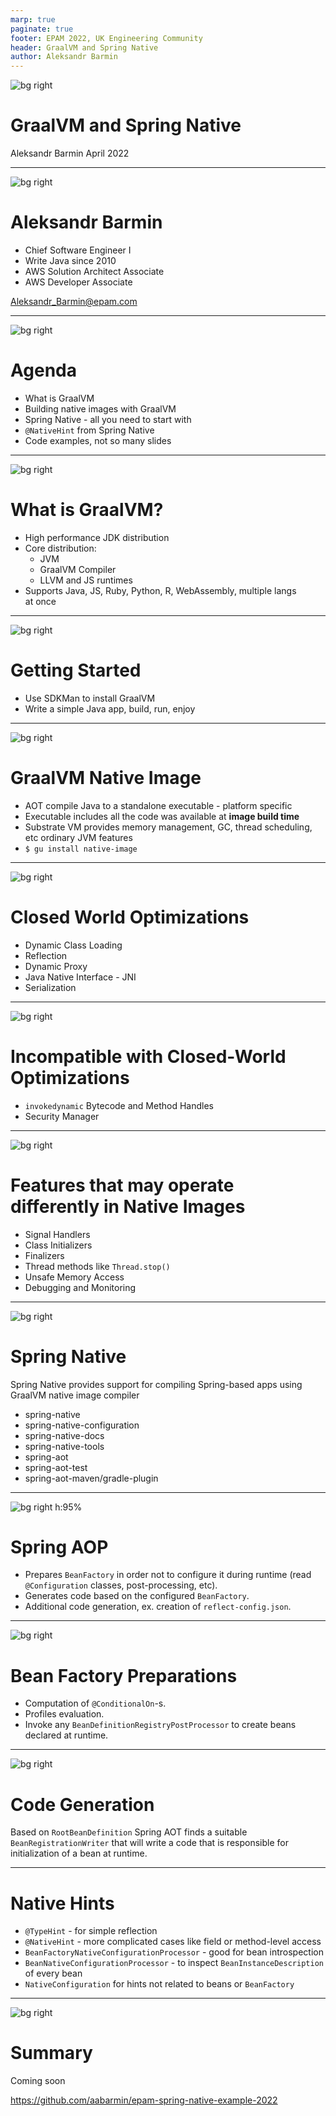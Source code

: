 ```yaml
---
marp: true
paginate: true
footer: EPAM 2022, UK Engineering Community
header: GraalVM and Spring Native
author: Aleksandr Barmin
---
```


<!-- _backgroundColor: #1a1a1a -->
<!-- _color: white -->

![bg right](./images/pexels-suzy-hazelwood-9248938.jpg)

# GraalVM and Spring&nbsp;Native

Aleksandr Barmin
April 2022

---

<!-- _backgroundColor: #1a1a1a -->
<!-- _color: white -->

![bg right](./images/aleksandr_barmin.jpg)

# Aleksandr Barmin

- Chief Software Engineer I
- Write Java since 2010
- AWS Solution Architect Associate
- AWS Developer Associate

Aleksandr_Barmin@epam.com

---

<!-- _backgroundColor: #1a1a1a -->
<!-- _color: white -->

![bg right](./images/pexels-javon-swaby-2814219.jpg)

# Agenda

- What is GraalVM
- Building native images with GraalVM
- Spring Native - all you need to start with
- `@NativeHint` from Spring Native
- Code examples, not so many slides

---

![bg right](./images/pexels-erik-mclean-9188634.jpg)

# What is GraalVM?

- High performance JDK distribution
- Core distribution:
  - JVM
  - GraalVM Compiler
  - LLVM and JS runtimes
- Supports Java, JS, Ruby, Python, R, WebAssembly, multiple langs at&nbsp;once

<!--

- GraalVM – a high-performance JDK distribution.
- It is designed to accelerate the execution of applications written in Java and other JVM languages while also providing runtimes for JavaScript, Ruby, Python, and a number of other popular languages. GraalVM’s polyglot capabilities make it possible to mix multiple programming languages in a single application while eliminating any foreign language call costs.
- The LLVM Project is a collection of modular and reusable compiler and toolchain technologies. Despite its name, LLVM has little to do with traditional virtual machines. The name "LLVM" itself is not an acronym; it is the full name of the project.

-->

---

![bg right](./images/pexels-mohamed-ishaq-villan-8100128.jpg)

# Getting Started

- Use SDKMan to install GraalVM
- Write a simple Java app, build, run, enjoy

---

![bg right](./images/pexels-denis-hasanica-4152578.jpg)

# GraalVM Native Image

- AOT compile Java to a standalone executable - platform specific
- Executable includes all the code was available at **image build time**
- Substrate VM provides memory management, GC, thread scheduling, etc ordinary JVM features
- `$ gu install native-image`

<!--

- Native Image is a technology to ahead-of-time compile Java code to a standalone executable.
- The Native Image builder or native-image is a utility that processes all classes of an application and their dependencies, including those from the JDK. It statically analyzes these data to determine which classes and methods are reachable during the application execution. Then it ahead-of-time compiles that reachable code and data to a native executable for a specific operating system and architecture. This entire process is called building an image (or the image build time) to clearly distinguish it from the compilation of Java source code to bytecode.
- This executable includes the application classes, classes from its dependencies, runtime library classes, and statically linked native code from JDK. It does not run on the Java VM, but includes necessary components like memory management, thread scheduling, and so on from a different runtime system, called “Substrate VM”. Substrate VM is the name for the runtime components (like the deoptimizer, garbage collector, thread scheduling etc.).

-->

---

![bg right](./images/pexels-shehid-j-5976525.jpg)

# Closed World Optimizations

- Dynamic Class Loading
- Reflection
- Dynamic Proxy
- Java Native Interface - JNI
- Serialization

---

![bg right](./images/pexels-gilberto-olimpio-5983869.jpg)

# Incompatible with Closed-World Optimizations

- `invokedynamic` Bytecode and Method Handles
- Security Manager

---

![bg right](./images/pexels-mikael-blomkvist-8961159.jpg)

# Features that may operate differently in Native Images

- Signal Handlers
- Class Initializers
- Finalizers
- Thread methods like `Thread.stop()`
- Unsafe Memory Access
- Debugging and Monitoring

---

<!-- header: Spring Native -->

![bg right](./images/pexels-ugur-tandogan-10297781.jpg)

# Spring Native

Spring Native provides support for compiling Spring-based apps using GraalVM native image compiler

- spring-native
- spring-native-configuration
- spring-native-docs
- spring-native-tools
- spring-aot
- spring-aot-test
- spring-aot-maven/gradle-plugin

---

![bg right h:95%](./images/spring-sources-compilation.png)

# Spring AOP

- Prepares `BeanFactory` in order not to configure it during runtime (read `@Configuration` classes, post-processing, etc).
- Generates code based on the configured `BeanFactory`.
- Additional code generation, ex. creation of `reflect-config.json`.

<!--

Spring AOT inspects an application at build-time and generates an optimized version of it. Based on your @SpringBootApplication-annotated main class, the AOT engine generates a persistent view of the beans that are going to be contributed at runtime in a way that bean instantiation is as straightforward as possible. Additional post-processing of the factory is possible using callbacks. For instance, these are used to generate the necessary reflection configuration that GraalVM needs to initialize the context in a native image.

--->

---

![bg right](./images/pexels-pixabay-460635.jpg)

# Bean Factory Preparations

- Computation of `@ConditionalOn`-s.
- Profiles evaluation.
- Invoke any `BeanDefinitionRegistryPostProcessor` to create beans declared at runtime.

---

![bg right](./images/pexels-cameron-casey-1152849.jpg)

# Code Generation

Based on `RootBeanDefinition` Spring AOT finds a suitable `BeanRegistrationWriter` that will write a code that is responsible for initialization of a bean at runtime.

---

# Native Hints

- `@TypeHint` - for simple reflection
- `@NativeHint` - more complicated cases like field or method-level access
- `BeanFactoryNativeConfigurationProcessor` - good for bean introspection
- `BeanNativeConfigurationProcessor` - to inspect `BeanInstanceDescription` of every bean
- `NativeConfiguration` for hints not related to beans or `BeanFactory`

---

<!-- header: Summary -->

![bg right](./images/pexels-maxime-levrel-6457077.jpg)

# Summary

Coming soon

https://github.com/aabarmin/epam-spring-native-example-2022
